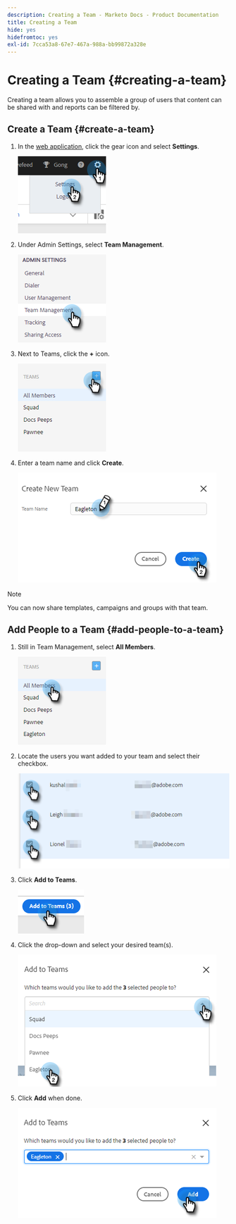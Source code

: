 ```yaml
---
description: Creating a Team - Marketo Docs - Product Documentation
title: Creating a Team
hide: yes
hidefromtoc: yes
exl-id: 7cca53a8-67e7-467a-988a-bb99872a328e
---
```

# Creating a Team {#creating-a-team}

Creating a team allows you to assemble a group of users that content can be shared with and reports can be filtered by.

## Create a Team {#create-a-team}

1. In the [web application](https://toutapp.com/login), click the gear icon and select **Settings**.

   ![](assets/creating-a-team-1.png)

1. Under Admin Settings, select **Team Management**.

   ![](assets/creating-a-team-2.png)

1. Next to Teams, click the **+** icon.

   ![](assets/creating-a-team-3.png)

1. Enter a team name and click **Create**.

   ![](assets/creating-a-team-4.png)

>[!NOTE]
>
>You can now share templates, campaigns and groups with that team.

## Add People to a Team {#add-people-to-a-team}

1. Still in Team Management, select **All Members**.

   ![](assets/creating-a-team-5.png)

1. Locate the users you want added to your team and select their checkbox.

   ![](assets/creating-a-team-6.png)

1. Click **Add to Teams**.

   ![](assets/creating-a-team-7.png)

1. Click the drop-down and select your desired team(s).

   ![](assets/creating-a-team-8.png)

1. Click **Add** when done.

   ![](assets/creating-a-team-9.png)
